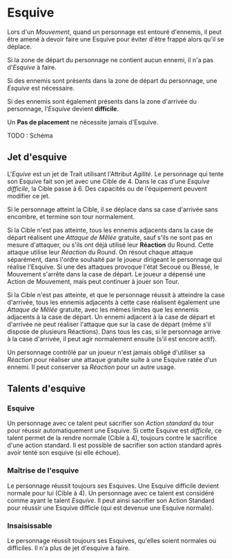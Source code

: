 # Esquive

Lors d'un _Mouvement_, quand un personnage est entouré d'ennemis, il peut être amené à devoir faire une Esquive pour éviter d'être frappé alors qu'il se déplace.

Si la zone de départ du personnage ne contient aucun ennemi, il n'a pas d'_Esquive_ à faire.

Si des ennemis sont présents dans la zone de départ du personnage, une _Esquive_ est nécessaire.

Si des ennemis sont également présents dans la zone d'arrivée du personnage, l'_Esquive_ devient **difficile**.

Un **Pas de placement** ne nécessite jamais d'Esquive.

TODO : Schéma

## Jet d'esquive

L'_Equive_ est un jet de Trait utilisant l'Attribut _Agilité_. Le personnage qui tente son Esquive fait son jet avec une Cible de 4. Dans le cas d'une _Esquive difficile_, la Cible passe à 6. Des capacités ou de l'équipement peuvent modifier ce jet.

Si le personnage atteint la Cible, il se déplace dans sa case d'arrivée sans encombre, et termine son tour normalement.

Si la Cible n'est pas atteinte, tous les ennemis adjacents dans la case de départ réalisent une _Attaque de Mêlée_ gratuite, sauf s'ils ne sont pas en mesure d'attaquer, ou s'ils ont déjà utilisé leur **Réaction** du Round. Cette attaque utilise leur _Réaction_ du Round. On résout chaque attaque séparément, dans l'ordre souhaité par le joueur dirigeant le personnage qui réalise l'Esquive. Si une des attaques provoque l'état Secoué ou Blessé, le Mouvement s'arrête dans la case de départ. Le joueur a dépensé une Action de Mouvement, mais peut continuer à jouer son Tour.

Si la Cible n'est pas atteinte, et que le personnage réussit à atteindre la case d'arrivée, tous les ennemis adjacents à cette case réalisent également une _Attaque de Mêlée_ gratuite, avec les mêmes limites que les ennemis adjacents à la case de départ. Un ennemi adjacent à la case de départ et d'arrivée ne peut réaliser l'attaque que sur la case de départ (même s'il dispose de plusieurs Réactions). Dans tous les cas, si le personnage arrive à la case d'arrivée, il peut agir normalement ensuite (s'il est encore actif).

Un personnage contrôlé par un joueur n'est jamais obligé d'utiliser sa _Réaction_ pour réaliser une attaque gratuite suite à une Esquive ratée d'un ennemi. Il peut conserver sa _Réaction_ pour un autre usage.

## Talents d'esquive

### Esquive

Un personnage avec ce talent peut sacrifier son _Action standard_ du tour pour réussir automatiquement une Esquive. Si cette Esquive est _difficile_, ce talent permet de la rendre normale (Cible à 4), toujours contre le sacrifice d'une action standard. Il est possible de sacrifier son action standard après avoir tenté son esquive (si elle échoue).

### Maîtrise de l'esquive

Le personnage réussit toujours ses Esquives. Une Esquive difficile devient normale pour lui (Cible à 4). Un personnage avec ce talent est considéré comme ayant le talent _Esquive_. Il peut ainsi sacrifier son Action Standard pour réussir une Esquive difficle (qui est devenue une Esquive normale).

### Insaisissable

Le personnage réussit toujours ses Esquives, qu'elles soient normales ou difficiles. Il n'a plus de jet d'esquive à faire.
